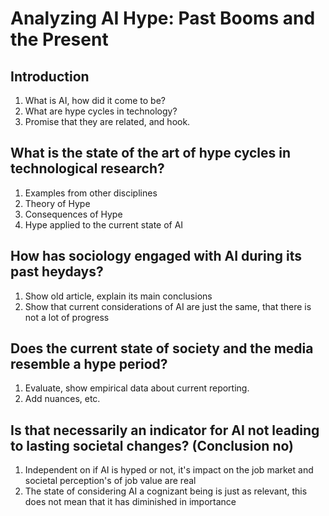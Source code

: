 # Analyzing AI Hype: Past Booms and the Present
## Introduction
1. What is AI, how did it come to be?
2. What are hype cycles in technology?
3. Promise that they are related, and hook. 

## What is the state of the art of hype cycles in technological research?
1. Examples from other disciplines
2. Theory of Hype
3. Consequences of Hype
4. Hype applied to the current state of AI

## How has sociology engaged with AI during its past heydays?
1. Show old article, explain its main conclusions
2. Show that current considerations of AI are just the same, that there is not a lot of progress

## Does the current state of society and the media resemble a hype period?
1. Evaluate, show empirical data about current reporting. 
2. Add nuances, etc. 

## Is that necessarily an indicator for AI not leading to lasting societal changes? (Conclusion no)
1. Independent on if AI is hyped or not, it's impact on the job market and societal perception's of job value are real 
2. The state of considering AI a cognizant being is just as relevant, this does not mean that it has diminished in importance